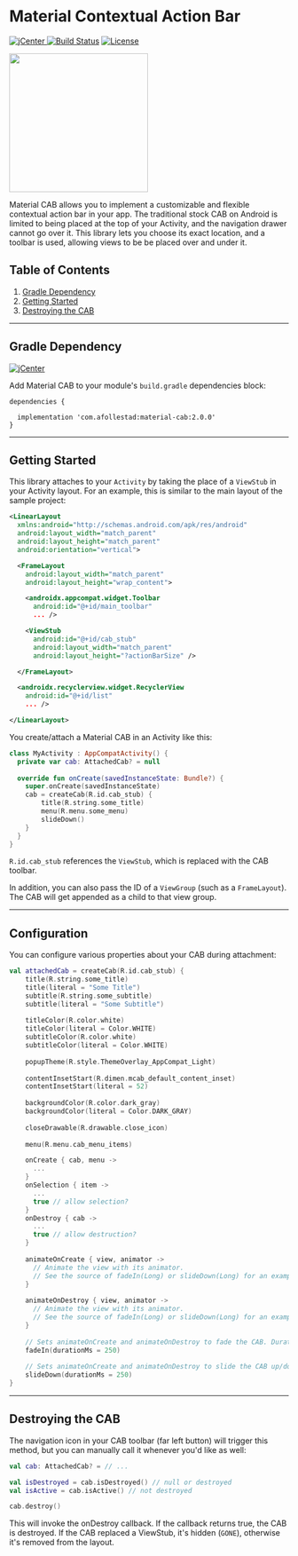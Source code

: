 # Material Contextual Action Bar

[ ![jCenter](https://api.bintray.com/packages/drummer-aidan/maven/material-cab/images/download.svg) ](https://bintray.com/drummer-aidan/maven/material-cab/_latestVersion)
[![Build Status](https://img.shields.io/travis/afollestad/material-cab.svg?style=flat-square)](https://travis-ci.org/afollestad/material-cab)
[![License](https://img.shields.io/badge/license-Apache%202-4EB1BA.svg?style=flat-square)](https://www.apache.org/licenses/LICENSE-2.0.html)

<img src="https://raw.githubusercontent.com/afollestad/material-cab/master/art/newshowcase.png" width="250px" />

Material CAB allows you to implement a customizable and flexible contextual action bar in your app.
The traditional stock CAB on Android is limited to being placed at the top of your Activity,
and the navigation drawer cannot go over it. This library lets you choose its exact location,
and a toolbar is used, allowing views to be be placed over and under it.

## Table of Contents

1. [Gradle Dependency](#gradle-dependency)
2. [Getting Started](#getting-started)
3. [Destroying the CAB](#destroying-the-cab)

---

## Gradle Dependency

[ ![jCenter](https://api.bintray.com/packages/drummer-aidan/maven/material-cab/images/download.svg) ](https://bintray.com/drummer-aidan/maven/material-cab/_latestVersion)

Add Material CAB to your module's `build.gradle` dependencies block:

```Gradle
dependencies {

  implementation 'com.afollestad:material-cab:2.0.0'
}
```

---

## Getting Started

This library attaches to your `Activity` by taking the place of a `ViewStub` in your Activity layout.
For an example, this is similar to the main layout of the sample project:

```xml
<LinearLayout
  xmlns:android="http://schemas.android.com/apk/res/android"
  android:layout_width="match_parent"
  android:layout_height="match_parent"
  android:orientation="vertical">

  <FrameLayout
    android:layout_width="match_parent"
    android:layout_height="wrap_content">

    <androidx.appcompat.widget.Toolbar
      android:id="@+id/main_toolbar"
      ... />

    <ViewStub
      android:id="@+id/cab_stub"
      android:layout_width="match_parent"
      android:layout_height="?actionBarSize" />

  </FrameLayout>

  <androidx.recyclerview.widget.RecyclerView
    android:id="@+id/list"
    ... />

</LinearLayout>
```

You create/attach a Material CAB in an Activity like this:

```kotlin
class MyActivity : AppCompatActivity() {
  private var cab: AttachedCab? = null
  
  override fun onCreate(savedInstanceState: Bundle?) {
    super.onCreate(savedInstanceState)
    cab = createCab(R.id.cab_stub) {
        title(R.string.some_title)
        menu(R.menu.some_menu)
        slideDown()
    }
  }
}
```

`R.id.cab_stub` references the `ViewStub`, which is replaced with the CAB toolbar.

In addition, you can also pass the ID of a `ViewGroup` (such as a `FrameLayout`). The CAB will
get appended as a child to that view group.

---

## Configuration

You can configure various properties about your CAB during attachment:

```kotlin
val attachedCab = createCab(R.id.cab_stub) {
    title(R.string.some_title)
    title(literal = "Some Title")
    subtitle(R.string.some_subtitle)
    subtitle(literal = "Some Subtitle")
    
    titleColor(R.color.white)
    titleColor(literal = Color.WHITE)
    subtitleColor(R.color.white)
    subtitleColor(literal = Color.WHITE)
    
    popupTheme(R.style.ThemeOverlay_AppCompat_Light)
    
    contentInsetStart(R.dimen.mcab_default_content_inset)
    contentInsetStart(literal = 52)
    
    backgroundColor(R.color.dark_gray)
    backgroundColor(literal = Color.DARK_GRAY)
    
    closeDrawable(R.drawable.close_icon)
    
    menu(R.menu.cab_menu_items)

    onCreate { cab, menu ->
      ...
    }
    onSelection { item ->
      ...
      true // allow selection?
    }
    onDestroy { cab ->
      ...
      true // allow destruction?
    }
    
    animateOnCreate { view, animator -> 
      // Animate the view with its animator.
      // See the source of fadeIn(Long) or slideDown(Long) for an example.
    }
    
    animateOnDestroy { view, animator ->
      // Animate the view with its animator.
      // See the source of fadeIn(Long) or slideDown(Long) for an example.
    }
    
    // Sets animateOnCreate and animateOnDestroy to fade the CAB. Duration is optional, 250 is default.
    fadeIn(durationMs = 250)
    
    // Sets animateOnCreate and animateOnDestroy to slide the CAB up/down. Duration is optional, 250 is default.
    slideDown(durationMs = 250)
}
```

---

## Destroying the CAB

The navigation icon in your CAB toolbar (far left button) will trigger this method, but you
can manually call it whenever you'd like as well:


```kotlin
val cab: AttachedCab? = // ...

val isDestroyed = cab.isDestroyed() // null or destroyed
val isActive = cab.isActive() // not destroyed

cab.destroy() 
```

This will invoke the onDestroy callback. If the callback returns true, the CAB is destroyed.
If the CAB replaced a ViewStub, it's hidden (`GONE`), otherwise it's removed from the layout.
